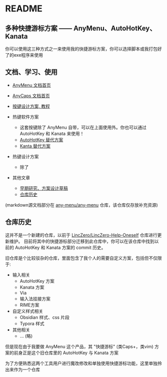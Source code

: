 # README

## 多种快捷游标方案 —— AnyMenu、AutoHotKey、Kanata

你可以使用这三种方式之一来使用我的快捷游标方案，你可以选择脚本或我打包好了的exe程序来使用

## 文档、学习、使用

- [AnyMenu 文档首页](https://any-menu.github.io/any-menu/)
- [AnyCaps 文档首页](https://any-menu.github.io/any-menu/zh/quick_keys)

- [按键设计方案, 教程](https://any-menu.github.io/any-menu/zh/quick_keys/Tutorial.md)
- 热键软件方案
  - 这套按键除了 AnyMenu 自带，可以在上面使用外。你也可以通过 AutoHotKey 和 Kanata 来使用！
  - [AutoHotKey 替代方案](https://any-menu.github.io/any-menu/zh/quick_keys/AutoHotKey_version.md)
  - [Kanta 替代方案](https://any-menu.github.io/any-menu/zh/quick_keys/Kanata_version.md)
- 热键设计方案
  - 除了
- 其他文章
  - [早期研究、方案设计草稿](https://any-menu.github.io/any-menu/zh/quick_keys/09.%20案例：Caps%20Lock作修改键.md)
  - [仓库历史](https://any-menu.github.io/any-menu/zh/quick_keys/History.md)

(markdown源文档部分在 [any-menu/any-menu](https://github.com/any-menu/any-menu/) 仓库，该仓库仅存放补充资源)

## 仓库历史

这并不是一个新建的仓库，以前于 [LincZero/LincZero-Help-Oneself](https://github.com/LincZero/LincZero-Help-Oneself/) 仓库进行更新维护。
目前将其中的快捷游标部分迁移到此仓库中，你可以在该仓库中找到以前的 AutoHotKey 和 Kanata 方案的 commit 历史。

旧仓库是个比较驳杂的仓库，里面包含了我个人的需要自定义方案，包括但不仅限于:

- 输入相关
  - AutoHotKey 方案
  - Kanata 方案
  - Via
  - 输入法挂接方案
  - RIME方案
- 自定义样式相关
  - Obsidian 样式、css 片段
  - Typora 样式
- 其他相关
  - ... (略)

但是现在由于我要做 AnyMenu 这个产品，其 "快捷游标" (类Caps+，类vim) 方案的前身正是这个旧仓库里的 AutoHotKey 与 Kanata 方案

为了方便熟悉这两个工具用户进行魔改修改和单独使用快捷游标功能，这里单独拎出来作为一个仓库
